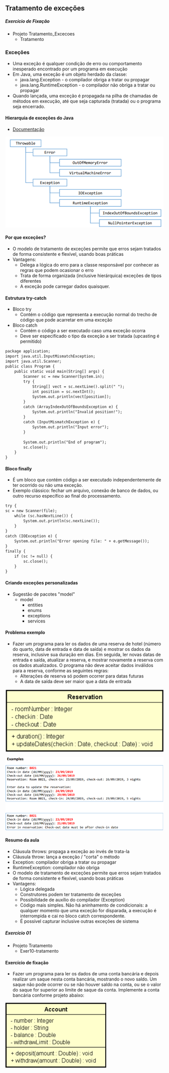 ## Tratamento de exceções
##### Exercício de Fixação
- Projeto Tratamento_Excecoes
	- Tratamento
### Exceções
- Uma exceção é qualquer condição de erro ou comportamento inesperado encontrado por um programa em execução
- Em Java, uma exceção é um objeto herdado da classe:
	- java.lang.Exception - o compilador obriga a tratar ou propagar
	- java.lang.RuntimeException - o compilador não obriga a tratar ou propagar
- Quando lançada, uma exceção é propagada na pilha de chamadas de métodos em execução, até que seja capturada (tratada) ou o programa seja encerrado.

#### Hierarquia de exceções do Java

- [Documentação](https://docs.oracle.com/javase/10/docs/api/java/lang/package-tree.html)

![Estrutura das exceções](../img_readme/ex01_excecoes.png)

#### Por que exceções?
- O modelo de tratamento de exceções permite que erros sejam tratados de forma consistente e flexível, usando boas práticas
- Vantagens:
	- Delega a lógica do erro para a classe responsável por conhecer as regras que podem ocasionar o erro
	- Trata de forma organizada (inclusive hierárquica) exceções de tipos diferentes
	- A exceção pode carregar dados quaisquer.

#### Estrutura try-catch
- Bloco try
	- Contém o código que representa a execução normal do trecho de código que pode acarretar em uma exceção
- Bloco catch
	- Contém o código a ser executado caso uma exceção ocorra
	- Deve ser especificado o tipo da exceção a ser tratada (upcasting é permitido)
```
package application;
import java.util.InputMismatchException;
import java.util.Scanner;
public class Program {
	public static void main(String[] args) {
		Scanner sc = new Scanner(System.in);
		try {
			String[] vect = sc.nextLine().split(" ");
			int position = sc.nextInt();
			System.out.println(vect[position]);
		}
		catch (ArrayIndexOutOfBoundsException e) {
			System.out.println("Invalid position!");
		}
		catch (InputMismatchException e) {
			System.out.println("Input error");
		}

		System.out.println("End of program");
		sc.close();
	}
}
```

#### Bloco finally
- É um bloco que contém código a ser executado independentemente de ter ocorrido ou não uma exceção.
- Exemplo clássico: fechar um arquivo, conexão de banco de dados, ou outro recurso específico ao final do processamento.

```
try {
sc = new Scanner(file);
	while (sc.hasNextLine()) {
		System.out.println(sc.nextLine());
	}
}
catch (IOException e) {
	System.out.println("Error opening file: " + e.getMessage());
}
finally {
	if (sc != null) {
		sc.close();
	}
}
```

#### Criando exceções personalizadas
- Sugestão de pacotes "model"
	- model
		- entities
		- enums
		- exceptions
		- services

#### Problema exemplo
- Fazer um programa para ler os dados de uma reserva de hotel (número do quarto, data de entrada e data de saída) e mostrar os dados da reserva, inclusive sua duração em dias. Em seguida, ler novas datas de entrada e saída, atualizar a reserva, e mostrar novamente a reserva com os dados atualizados. O programa não deve aceitar dados inválidos para a reserva, conforme as seguintes regras:
	- Alterações de reserva só podem ocorrer para datas futuras
	- A data de saída deve ser maior que a data de entrada

![UML Reservation](../img_readme/ex02_excecoes.png)

![UML Reservation](../img_readme/ex03_excecoes.png)

#### Resumo da aula
- Cláusula throws: propaga a exceção ao invés de trata-la
- Cláusula throw: lança a exceção / "corta" o método
- Exception: compilador obriga a tratar ou propagar
- RuntimeException: compilador não obriga
- O modelo de tratamento de exceções permite que erros sejam tratados de forma consistente e flexível, usando boas práticas
- Vantagens:
	- Lógica delegada
	- Construtores podem ter tratamento de exceções
	- Possibilidade de auxílio do compilador (Exception)
	- Código mais simples. Não há aninhamento de condicionais: a qualquer momento que uma exceção for disparada, a execução é interrompida e cai no bloco catch correspondente.
	- É possível capturar inclusive outras exceções de sistema
##### Exercício 01
- Projeto Tratamento
	- Exer10-tratamento
#### Exercício de fixação
- Fazer um programa para ler os dados de uma conta bancária e depois realizar um saque nesta conta bancária, mostrando o novo saldo. Um saque não pode ocorrer ou se não houver saldo na conta, ou se o valor do saque for superior ao limite de saque da conta. Implemente a conta bancária conforme projeto abaixo:

![UML Reservation](../img_readme/ex04_excecoes.png)